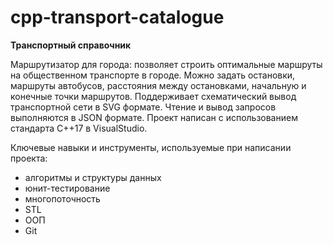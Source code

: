 # cpp-transport-catalogue
**Транспортный справочник**

Маршрутизатор для города: позволяет строить оптимальные маршруты на общественном транспорте в городе. Можно задать остановки, маршруты автобусов, расстояния между остановками, начальную и конечные точки маршрутов. Поддерживает схематический вывод транспортной сети в SVG формате. Чтение и вывод запросов выполняются в JSON формате.
Проект написан с использованием стандарта С++17 в VisualStudio.

Ключевые навыки и инструменты, используемые при написании проекта:

- алгоритмы и структуры данных
- юнит-тестирование
- многопоточность
- STL
- ООП
- Git
